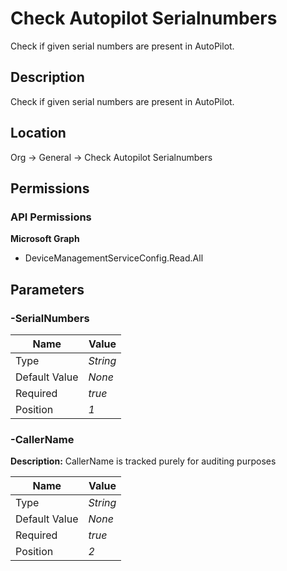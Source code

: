 # Check Autopilot Serialnumbers

Check if given serial numbers are present in AutoPilot.

## Description

Check if given serial numbers are present in AutoPilot.

## Location

Org &rarr; General &rarr; Check Autopilot Serialnumbers

## Permissions

### API Permissions

**Microsoft Graph**
- DeviceManagementServiceConfig.Read.All

## Parameters

### -SerialNumbers

| Name | Value |
|---|---|
| Type | _String_ |
| Default Value | _None_ |
| Required | _true_ |
| Position | _1_ |

### -CallerName

**Description:** CallerName is tracked purely for auditing purposes 

| Name | Value |
|---|---|
| Type | _String_ |
| Default Value | _None_ |
| Required | _true_ |
| Position | _2_ |


